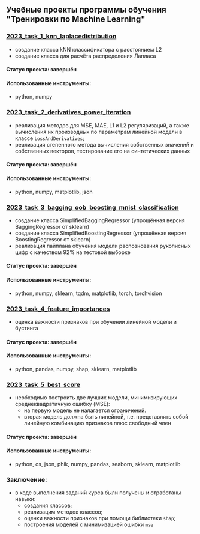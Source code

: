 ## Учебные проекты программы обучения "Тренировки по Machine Learning"

### [2023_task_1_knn_laplacedistribution](https://github.com/denis-42ds/machine_learning_training/tree/ml_train/2023_task_1_knn_laplacedistribution)
- создание класса kNN классификатора с расстоянием L2
- создание класса для расчёта распределения Лапласа
#### Статус проекта: завершён
#### Использованные инструменты: 
- python, numpy

### [2023_task_2_derivatives_power_iteration](https://github.com/denis-42ds/machine_learning_training/tree/ml_train/2023_task_2_derivatives_power_iteration)
- реализация методов для MSE, MAE, L1 и L2 регуляризаций, а также вычисления их производных по параметрам линейной модели в классе `LossAndDerivatives`;
- реализация степенного метода вычисления собственных значений и собственных векторов, тестирование его на синтетических данных
#### Статус проекта: завершён
#### Использованные инструменты: 
- python, numpy, matplotlib, json

### [2023_task_3_bagging_oob_boosting_mnist_classification](https://github.com/denis-42ds/machine_learning_training/tree/ml_train/2023_task_3_bagging_oob_boosting_mnist_classification)
- создание класса SimplifiedBaggingRegressor (упрощённая версия BaggingRegressor от sklearn)
- создание класса SimplifiedBoostingRegressor (упрощённая версия BoostingRegressor от sklearn)
- реализация пайплана обучения модели распознования рукописных цифр с качеством 92% на тестовой выборке
#### Статус проекта: завершён
#### Использованные инструменты: 
- python, numpy, sklearn, tqdm, matplotlib, torch, torchvision

### [2023_task_4_feature_importances](https://github.com/denis-42ds/machine_learning_training/tree/ml_train/2023_task_4_feature_importances)
- оценка важности признаков при обучении линейной модели и бустинга
#### Статус проекта: завершён
#### Использованные инструменты: 
- python, pandas, numpy, shap,  sklearn, matplotlib

### [2023_task_5_best_score](https://github.com/denis-42ds/machine_learning_training/tree/ml_train/2023_task_5_best_score)
- необходимо построить две лучших модели, минимизирующих среднеквадратичную ошибку (MSE):
  - на первую модель не налагается ограничений.
  - вторая модель должна быть линейной, т.е. представлять собой линейную комбинацию признаков плюс свободный член
#### Статус проекта: завершён
#### Использованные инструменты: 
- python, os, json, phik, numpy, pandas, seaborn, sklearn, matplotlib

### Заключение:
- в ходе выполнения заданий курса были получены и отработаны навыки:
  - создания классов;
  - реализацим методов классов;
  - оценки важности признаков при помощи библиотеки `shap`;
  - построения моделей с минимизацией ошибки `mse`
